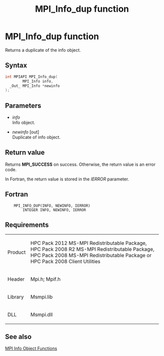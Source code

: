 ﻿---
title: MPI_Info_dup function
TOCTitle: MPI_Info_dup function
ms:assetid: 99d49571-e529-475c-85fb-fca63cc3e19a
ms:mtpsurl: https://msdn.microsoft.com/en-us/library/Dn473411(v=VS.85)
ms:contentKeyID: 59360947
ms.date: 03/28/2018
mtps_version: v=VS.85
f1_keywords:
- MPI_INFO_DUP
- mpif/MPI_Info_dup
- mpi/MPI_INFO_DUP
dev_langs:
- C++
- C
---

# MPI\_Info\_dup function

Returns a duplicate of the info object.

## Syntax

``` c++
int MPIAPI MPI_Info_dup(
        MPI_Info info,
  _Out_ MPI_Info *newinfo
);
```

## Parameters

  - *info*  
    Info object.

  - *newinfo* \[out\]  
    Duplicate of info object.

## Return value

Returns **MPI\_SUCCESS** on success. Otherwise, the return value is an error code.

In Fortran, the return value is stored in the *IERROR* parameter.

## Fortran

``` FORTRAN
    MPI_INFO_DUP(INFO, NEWINFO, IERROR)
        INTEGER INFO, NEWINFO, IERROR
```

## Requirements

<table>
<colgroup>
<col  />
<col  />
</colgroup>
<tbody>
<tr class="odd">
<td><p>Product</p></td>
<td><p>HPC Pack 2012 MS-MPI Redistributable Package, HPC Pack 2008 R2 MS-MPI Redistributable Package, HPC Pack 2008 MS-MPI Redistributable Package or HPC Pack 2008 Client Utilities</p></td>
</tr>
<tr class="even">
<td><p>Header</p></td>
<td>Mpi.h;
Mpif.h</td>
</tr>
<tr class="odd">
<td><p>Library</p></td>
<td>Msmpi.lib</td>
</tr>
<tr class="even">
<td><p>DLL</p></td>
<td>Msmpi.dll</td>
</tr>
</tbody>
</table>


## See also

[MPI Info Object Functions](mpi-info-object-functions.md)

